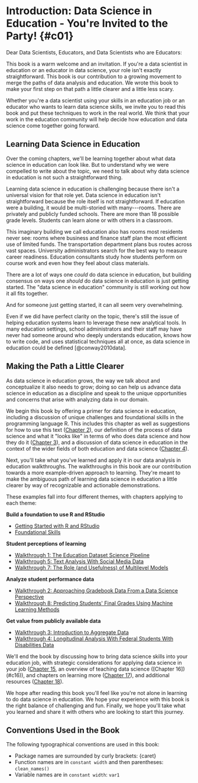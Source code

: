 # Introduction: Data Science in Education - You're Invited to the Party! {#c01}

Dear Data Scientists, Educators, and Data Scientists who are Educators: 

This book is a warm welcome and an invitation. If you're a data scientist in education or an educator in data science, your role isn't exactly straightforward. This book is our contribution to a growing movement to merge the paths of data analysis and education. We wrote this book to make your first step on that path a little clearer and a little less scary. 

Whether you're a data scientist using your skills in an education job or an educator who wants to learn data science skills, we invite you to read this book and put these techniques to work in the real world. We think that your work in the education community will help decide how education and data science come together going forward.

## Learning Data Science in Education

Over the coming chapters, we'll be learning together about what data science in education can look like. But to understand why we were compelled to write about the topic, we need to talk about why data science in education is not such a straightforward thing. 

Learning data science in education is challenging because there isn't a universal vision for that role yet. Data science in education isn't straightforward because the role itself is not straightforward. If education were a building, it would be multi-storied with many---rooms. There are privately and publicly funded schools. There are more than 18 possible grade levels. Students can learn alone or with others in a classroom. 

This imaginary building we call education also has rooms most residents never see: rooms where business and finance staff plan the most efficient use of limited funds. The transportation department plans bus routes across vast spaces. University administrators search for the best way to measure career readiness. Education consultants study how students perform on course work and even how they feel about class materials. 

There are a lot of ways one *could* do data science in education, but building consensus on ways one *should* do data science in education is just getting started. The "data science in education" community is still working out how it all fits together. 

And for someone just getting started, it can all seem very overwhelming. 

Even if we did have perfect clarity on the topic, there's still the issue of helping education systems learn to leverage these new analytical tools. In many education settings, school administrators and their staff may have never had someone around who deeply understands education, knows how to write code, and uses statistical techniques all at once, as data science in education could be defined [@conway2010data].

## Making the Path a Little Clearer

As data science in education grows, the way we talk about and conceptualize it also needs to grow; doing so can help us advance data science in education as a discipline and speak to the unique opportunities and concerns that arise with analyzing data in our domain.

We begin this book by offering a primer for data science in education, including a discussion of unique challenges and foundational skills in the programming language R. This includes this chapter as well as suggestions for how to use this text ([Chapter 2](#c02)), our definition of the process of data science and what it "looks like" in terms of who does data science and how they do it ([Chapter 3](#c03)), and a discussion of data science in education in the context of the wider fields of both education and data science ([Chapter 4](#c04)).

Next, you'll take what you've learned and apply it in our data analysis in education walkthroughs. The walkthroughs in this book are our contribution towards a more example-driven approach to learning. They're meant to make the ambiguous path of learning data science in education a little clearer by way of recognizable and actionable demonstrations. 

These examples fall into four different themes, with chapters applying to each theme:

**Build a foundation to use R and RStudio**

* [Getting Started with R and RStudio](#c05)
* [Foundational Skills](#c06)

**Student perceptions of learning**

* [Walkthrough 1: The Education Dataset Science Pipeline](#c07)
* [Walkthrough 5: Text Analysis With Social Media Data](#c16)
* [Walkthrough 7: The Role (and Usefulness) of Multilevel Models](#c13)

**Analyze student performance data**

* [Walkthrough 2: Approaching Gradebook Data From a Data Science Perspective](#c08)
* [Walkthrough 8: Predicting Students' Final Grades Using Machine Learning Methods](#c14)

**Get value from publicly available data**

* [Walkthrough 3: Introduction to Aggregate Data](#c09)
* [Walkthrough 4: Longitudinal Analysis With Federal Students With Disabilities Data](#c10)

We'll end the book by discussing how to bring data science skills into your education job, with strategic considerations for applying data science in your job ([Chapter 15](#c15), an overview of teaching data science ([Chapter 16])(#c16)), and chapters on learning more ([Chapter 17](#c17)), and additional resources ([Chapter 18](#c18)).

We hope after reading this book you'll feel like you're not alone in learning to do data science in education. We hope your experience with this book is the right balance of challenging and fun. Finally, we hope you'll take what you learned and share it with others who are looking to start this journey.

## Conventions Used in the Book

The following typographical conventions are used in this book:

* Package names are surrounded by curly brackets: {caret}
* Function names are in `constant width` and then parentheses: `clean_names()`
* Variable names are in `constant width`: `var1`

